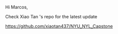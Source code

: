Hi Marcos,

Check Xiao Tan 's repo for the latest update

https://github.com/xiaotan437/NYU_NYL_Capstone

